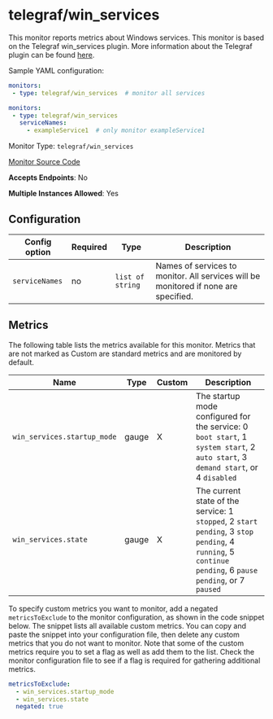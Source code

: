 <!--- GENERATED BY gomplate from scripts/docs/monitor-page.md.tmpl --->

# telegraf/win_services

 This monitor reports metrics about Windows services.
This monitor is based on the Telegraf win_services plugin.  More information about the Telegraf plugin
can be found [here](https://github.com/influxdata/telegraf/tree/master/plugins/inputs/win_services).

Sample YAML configuration:

```yaml
monitors:
 - type: telegraf/win_services  # monitor all services
```

```yaml
monitors:
 - type: telegraf/win_services
   serviceNames:
     - exampleService1  # only monitor exampleService1
```


Monitor Type: `telegraf/win_services`

[Monitor Source Code](https://github.com/signalfx/signalfx-agent/tree/master/internal/monitors/telegraf/monitors/winservices)

**Accepts Endpoints**: No

**Multiple Instances Allowed**: Yes

## Configuration

| Config option | Required | Type | Description |
| --- | --- | --- | --- |
| `serviceNames` | no | `list of string` | Names of services to monitor.  All services will be monitored if none are specified. |




## Metrics

The following table lists the metrics available for this monitor. Metrics that are not marked as Custom are standard metrics and are monitored by default.

| Name | Type | Custom | Description |
| ---  | ---  | ---    | ---         |
| `win_services.startup_mode` | gauge | X | The startup mode configured for the service: 0 `boot start`, 1 `system start`, 2 `auto start`, 3 `demand start`, or 4 `disabled` |
| `win_services.state` | gauge | X | The current state of the service: 1 `stopped`, 2 `start pending`, 3 `stop pending`, 4 `running`, 5 `continue pending`, 6 `pause pending`, or 7 `paused` |

To specify custom metrics you want to monitor, add a negated `metricsToExclude` to the monitor configuration, as shown in the code snippet below. The snippet lists all available custom metrics. You can copy and paste the snippet into your configuration file, then delete any custom metrics that you do not want to monitor. 
Note that some of the custom metrics require you to set a flag as well as add them to the list. Check the monitor configuration file to see if a flag is required for gathering additional metrics.
```yaml 
metricsToExclude:
  - win_services.startup_mode
  - win_services.state
  negated: true
```





